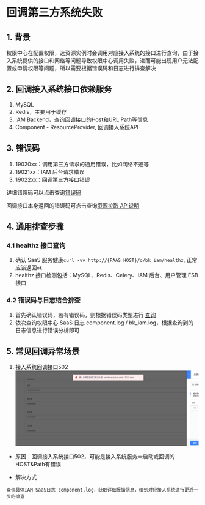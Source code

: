 # 回调第三方系统失败

## 1. 背景
权限中心在配置权限，选资源实例时会调用对应接入系统的接口进行查询，由于接入系统提供的接口和网络等问题导致权限中心调用失败，进而可能出现用户无法配置或申请权限等问题，所以需要根据错误码和日志进行排查解决

## 2. 回调接入系统接口依赖服务
1. MySQL
2. Redis，主要用于缓存
3. IAM Backend，查询回调接口的Host和URL Path等信息
4. Component - ResourceProvider, 回调接入系统API

## 3. 错误码
1. 19020xx：调用第三方请求的通用错误，比如网络不通等
2. 19021xx：IAM 后台请求错误
3. 19022xx：回调第三方接口错误

详细错误码可以点击查询[错误码](../ErrorCode.md)

回调接口本身返回的错误码可点击查询[资源拉取 API说明](../../../Reference/API/03-Callback/01-API.md)

## 4. 通用排查步骤
### 4.1 healthz 接口查询

1. 确认 SaaS 服务健康`curl -vv http://{PAAS_HOST}/o/bk_iam/healthz`, 正常应该返回`ok`
2. healthz 接口检测包括：MySQL、Redis、Celery、IAM 后台、用户管理 ESB 接口

### 4.2 错误码与日志结合排查

1. 首先确认错误码，若有错误码，则根据错误码类型进行 [查询](../ErrorCode.md)
2. 依次查询权限中心 SaaS 日志 component.log / bk_iam.log，根据查询到的日志信息进行错误分析即可

## 5. 常见回调异常场景
1. 接入系统回调接口502
![-w2021](../../../assets/HowTo/FAQ/Debug/Callback_01.jpg)

* 原因：回调接入系统接口502，可能是接入系统服务未启动或回调的HOST&Path有错误

* 解决方式
```
查询具体IAM SaaS日志 component.log，获取详细报错信息，给到对应接入系统进行更近一步的排查
```


